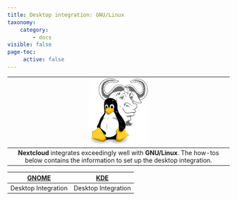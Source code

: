 ```yaml
---
title: Desktop integration: GNU/Linux
taxonomy:
    category:
        - docs
visible: false
page-toc:
     active: false
---
```

|![](gnu_linux.png)|
|:--:|
|**Nextcloud** integrates exceedingly well with **GNU/Linux**. The how-tos below contains the information to set up the desktop integration.|

 |[GNOME](gnome-desktop-integration)|[KDE](kde-desktop-integration)|
 |:--:|:--:|
 |Desktop Integration|Desktop Integration|
